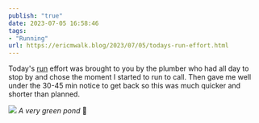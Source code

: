 ```yaml
---
publish: "true"
date: 2023-07-05 16:58:46
tags:
- "Running"
url: https://ericmwalk.blog/2023/07/05/todays-run-effort.html
---
```

Today's [run](https://strava.com/activities/9396052375) effort was brought to you by the plumber who had all day to stop by and chose the moment I started to run to call. Then gave me well under the 30-45 min notice to get back so this was much quicker and shorter than planned.

![](https://ericmwalk.blog/uploads/2023/f11422c6b4.jpg)
*A very green pond* 🤢